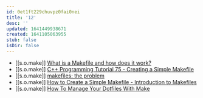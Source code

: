 ```yaml
---
id: 0et1ft229chuvpz0fai0nei
title: '12'
desc: ''
updated: 1641449938671
created: 1641105063955
stub: false
isDir: false
---
```



-  [[s.o.make]] [What is a Makefile and how does it work?][1]
  -  [[s.o.make]] [C++ Programming Tutorial 75 - Creating a Simple Makefile][2]
  -  [[s.o.make]] [makefiles: the problem][3]
  -  [[s.o.make]] [How to Create a Simple Makefile - Introduction to Makefiles][4]
  -  [[s.o.make]] [How To Manage Your Dotfiles With Make][5]

[1]: https://opensource.com/article/18/8/what-how-makefile
[2]: https://youtu.be/6Gw1rNyTJWA
[3]: https://calmcode.io/makefiles/the-problem.html
[4]: https://youtu.be/_r7i5X0rXJk
[5]: https://youtu.be/aP8eggU2CaU
